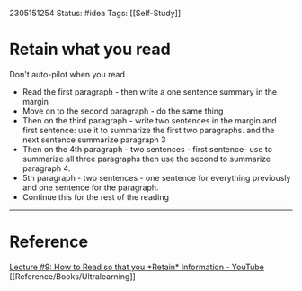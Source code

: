 2305151254
	Status: #idea 
		Tags: [[Self-Study]]

# Retain what you read

Don't auto-pilot when you read

- Read the first paragraph - then write a one sentence summary in the margin
- Move on to the second paragraph - do the same thing
- Then on the third paragraph - write two sentences in the margin and first sentence: use it to summarize the first two paragraphs. and the next sentence summarize paragraph 3
- Then on the 4th paragraph - two sentences - first sentence- use to summarize all three paragraphs then use the second to summarize paragraph 4.
- 5th paragraph - two sentences - one sentence for everything previously and one sentence for the paragraph.
- Continue this for the rest of the reading

---
# Reference

[Lecture #9: How to Read so that you \*Retain\* Information - YouTube](https://www.youtube.com/watch?v=uiNB-6SuqVA&t=800s)
  [[Reference/Books/Ultralearning]]
